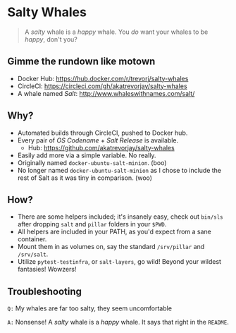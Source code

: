 Salty Whales
============

> A *salty* whale is a *happy* whale.
> You *do* want your whales to be *happy*, don't you?

Gimme the rundown like motown
-----------------------------

* Docker Hub: https://hub.docker.com/r/trevorj/salty-whales
* CircleCI: https://circleci.com/gh/akatrevorjay/salty-whales
* A whale named *Salt*: http://www.whaleswithnames.com/salt/

Why?
----

* Automated builds through CircleCI, pushed to Docker hub.
* Every pair of *OS Codename* + *Salt Release* is available.
  * Hub: https://github.com/akatrevorjay/salty-whales
* Easily add more via a simple variable. No really.
* Originally named `docker-ubuntu-salt-minion`. (boo)
* No longer named `docker-ubuntu-salt-minion` as I chose to include the rest of Salt as it was tiny in comparison. (woo)

How?
----

* There are some helpers included; it's insanely easy, check out `bin/sls` after dropping `salt` and `pillar` folders in your `$PWD`.
* All helpers are included in your PATH, as you'd expect from a sane container.
* Mount them in as volumes on, say the standard `/srv/pillar` and `/srv/salt`.
* Utilize `pytest-testinfra`, or `salt-layers`, go wild! Beyond your wildest fantasies! Wowzers!

Troubleshooting
---------------

`Q:` My whales are far too salty, they seem uncomfortable

`A:` Nonsense! A *salty* whale is a *happy* whale. It says that right in the `README`.


